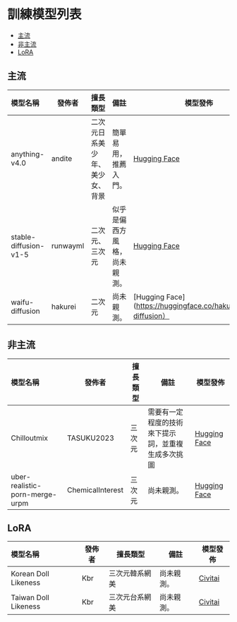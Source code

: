 # 訓練模型列表

* [主流](#主流)
* [非主流](#非主流)
* [LoRA](#lora)

## 主流

| 模型名稱              | 發佈者   | 擅長類型                       | 備註                         | 模型發佈                                                     |
| :-------------------- | -------- | ------------------------------ | ---------------------------- | ------------------------------------------------------------ |
| anything-v4.0         | andite   | 二次元日系美少年、美少女、背景 | 簡單易用，推薦入門。         | [Hugging Face](https://huggingface.co/andite/anything-v4.0)  |
| stable-diffusion-v1-5 | runwayml | 二次元、三次元                 | 似乎是偏西方風格，尚未親測。 | [Hugging Face](https://huggingface.co/runwayml/stable-diffusion-v1-5) |
| waifu-diffusion       | hakurei  | 二次元                         | 尚未親測。                   | [Hugging Face](https://huggingface.co/hakurei/waifu-diffusion） |

## 非主流

| 模型名稱                       | 發佈者           | 擅長類型 | 備註                                               | 模型發佈                                                     |
| :----------------------------- | ---------------- | -------- | -------------------------------------------------- | ------------------------------------------------------------ |
| Chilloutmix                    | TASUKU2023       | 三次元   | 需要有一定程度的技術來下提示詞，並重複生成多次挑圖 | [Hugging Face](https://huggingface.co/TASUKU2023/Chilloutmix) |
| uber-realistic-porn-merge-urpm | ChemicalInterest | 三次元   | 尚未親測。                                         | [Hugging Face](https://huggingface.co/ChemicalInterest/uber-realistic-porn-merge-urpm) |

## LoRA

| 模型名稱             | 發佈者 | 擅長類型       | 備註       | 模型發佈                                                     |
| :------------------- | ------ | -------------- | ---------- | ------------------------------------------------------------ |
| Korean Doll Likeness | Kbr    | 三次元韓系網美 | 尚未親測。 | [Civitai](https://civitai.com/models/7448/korean-doll-likeness) |
| Taiwan Doll Likeness | Kbr    | 三次元台系網美 | 尚未親測。 | [Civitai](https://civitai.com/models/7716/taiwan-doll-likeness) |